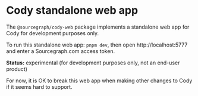 # Cody standalone web app

The `@sourcegraph/cody-web` package implements a standalone web app for Cody for development purposes only.

To run this standalone web app: `pnpm dev`, then open http://localhost:5777 and enter a Sourcegraph.com access token.

**Status:** experimental (for development purposes only, not an end-user product)

For now, it is OK to break this web app when making other changes to Cody if it seems hard to support.
